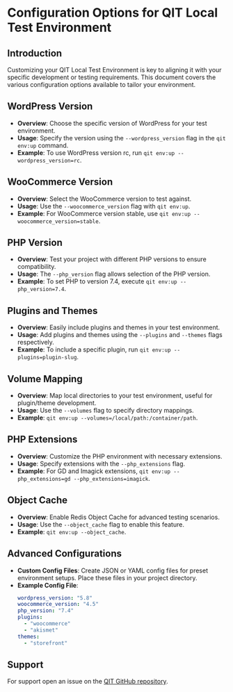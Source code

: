 # Configuration Options for QIT Local Test Environment

## Introduction

Customizing your QIT Local Test Environment is key to aligning it with your specific development or testing requirements. This document covers the various configuration options available to tailor your environment.

## WordPress Version

- **Overview**: Choose the specific version of WordPress for your test environment.
- **Usage**: Specify the version using the `--wordpress_version` flag in the `qit env:up` command.
- **Example**: To use WordPress version rc, run `qit env:up --wordpress_version=rc`.

## WooCommerce Version

- **Overview**: Select the WooCommerce version to test against.
- **Usage**: Use the `--woocommerce_version` flag with `qit env:up`.
- **Example**: For WooCommerce version stable, use `qit env:up --woocommerce_version=stable`.

## PHP Version

- **Overview**: Test your project with different PHP versions to ensure compatibility.
- **Usage**: The `--php_version` flag allows selection of the PHP version.
- **Example**: To set PHP to version 7.4, execute `qit env:up --php_version=7.4`.

## Plugins and Themes

- **Overview**: Easily include plugins and themes in your test environment.
- **Usage**: Add plugins and themes using the `--plugins` and `--themes` flags respectively.
- **Example**: To include a specific plugin, run `qit env:up --plugins=plugin-slug`.

## Volume Mapping

- **Overview**: Map local directories to your test environment, useful for plugin/theme development.
- **Usage**: Use the `--volumes` flag to specify directory mappings.
- **Example**: `qit env:up --volumes=/local/path:/container/path`.

## PHP Extensions

- **Overview**: Customize the PHP environment with necessary extensions.
- **Usage**: Specify extensions with the `--php_extensions` flag.
- **Example**: For GD and Imagick extensions, `qit env:up --php_extensions=gd --php_extensions=imagick`.

## Object Cache

- **Overview**: Enable Redis Object Cache for advanced testing scenarios.
- **Usage**: Use the `--object_cache` flag to enable this feature.
- **Example**: `qit env:up --object_cache`.

## Advanced Configurations

- **Custom Config Files**: Create JSON or YAML config files for preset environment setups. Place these files in your project directory.
- **Example Config File**:
  ```yaml
  wordpress_version: "5.8"
  woocommerce_version: "4.5"
  php_version: "7.4"
  plugins:
    - "woocommerce"
    - "akismet"
  themes:
    - "storefront"
    ```

## Support

For support open an issue on the [QIT GitHub repository](https://github.com/woocommerce/qit-cli/issues).
